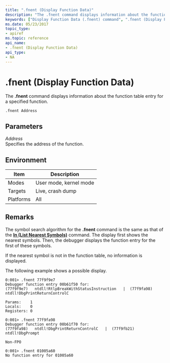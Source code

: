 ```yaml
---
title: ".fnent (Display Function Data)"
description: "The .fnent command displays information about the function table entry for a specified function."
keywords: ["Display Function Data (.fnent) command", ".fnent (Display Function Data) Windows Debugging"]
ms.date: 05/23/2017
topic_type:
- apiref
ms.topic: reference
api_name:
- .fnent (Display Function Data)
api_type:
- NA
---
```


# .fnent (Display Function Data)


The **.fnent** command displays information about the function table entry for a specified function.

```dbgcmd
.fnent Address
```

## <span id="ddk_meta_display_function_data_dbg"></span><span id="DDK_META_DISPLAY_FUNCTION_DATA_DBG"></span>Parameters


<span id="_______Address______"></span><span id="_______address______"></span><span id="_______ADDRESS______"></span> *Address*   
Specifies the address of the function.

## Environment

|  Item  | Description          |
|--------|----------------------|
|Modes   |User mode, kernel mode|
|Targets |Live, crash dump      |
|Platforms|All                  |

 

## Remarks

The symbol search algorithm for the **.fnent** command is the same as that of the [**ln (List Nearest Symbols)**](ln--list-nearest-symbols-.md) command. The display first shows the nearest symbols. Then, the debugger displays the function entry for the first of these symbols.

If the nearest symbol is not in the function table, no information is displayed.

The following example shows a possible display.

```dbgcmd
0:001> .fnent 77f9f9e7
Debugger function entry 00b61f50 for:
(77f9f9e7)   ntdll!RtlpBreakWithStatusInstruction   |  (77f9fa98)   ntdll!DbgPrintReturnControlC

Params:    1
Locals:    0
Registers: 0

0:001> .fnent 77f9fa98
Debugger function entry 00b61f70 for:
(77f9fa98)   ntdll!DbgPrintReturnControlC   |  (77f9fb21)   ntdll!DbgPrompt

Non-FPO

0:001> .fnent 01005a60
No function entry for 01005a60
```

